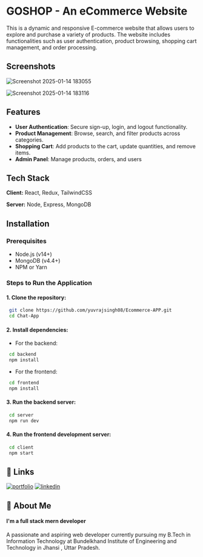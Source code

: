 
# GOSHOP - An eCommerce Website

This is a dynamic and responsive E-commerce website that allows users to explore and purchase a variety of products. The website includes functionalities such as user authentication, product browsing, shopping cart management, and order processing.


## Screenshots
![Screenshot 2025-01-14 183055](https://github.com/user-attachments/assets/453e3a06-0d5f-423a-89fe-cc646941babc)

![Screenshot 2025-01-14 183116](https://github.com/user-attachments/assets/fdbb17d3-1de8-42d6-bba8-1c200882d5ec)



## Features

- **User Authentication**: Secure sign-up, login, and logout functionality.
- **Product Management**: Browse, search, and filter products across categories.
- **Shopping Cart**: Add products to the cart, update quantities, and remove items.
- **Admin Panel**: Manage products, orders, and users 




## Tech Stack

**Client:** React, Redux, TailwindCSS

**Server:** Node, Express, MongoDB

## Installation
### Prerequisites
- Node.js (v14+)
- MongoDB (v4.4+)
- NPM or Yarn
### Steps to Run the Application
#### 1. Clone the repository:
```bash
 git clone https://github.com/yuvrajsingh08/Ecommerce-APP.git
 cd Chat-App
```
#### 2. Install dependencies:
- For the backend:
```bash
 cd backend
 npm install
```
- For the frontend:
```bash
 cd frontend
 npm install
```
#### 3. Run the backend server:
```bash
 cd server
 npm run dev
```
#### 4. Run the frontend development server:

```bash
 cd client
 npm start
```
## 🔗 Links
[![portfolio](https://img.shields.io/badge/my_portfolio-000?style=for-the-badge&logo=ko-fi&logoColor=white)](https://port-folio-ten-nu.vercel.app/)
[![linkedin](https://img.shields.io/badge/linkedin-0A66C2?style=for-the-badge&logo=linkedin&logoColor=white)](https://www.linkedin.com/in/yuvraj-singh-51b649284)


## 🚀 About Me
#### I'm a full stack mern developer
A passionate and aspiring web developer currently pursuing my B.Tech in Information Technology at Bundelkhand Institute of Engineering and Technology in Jhansi , Uttar Pradesh.


